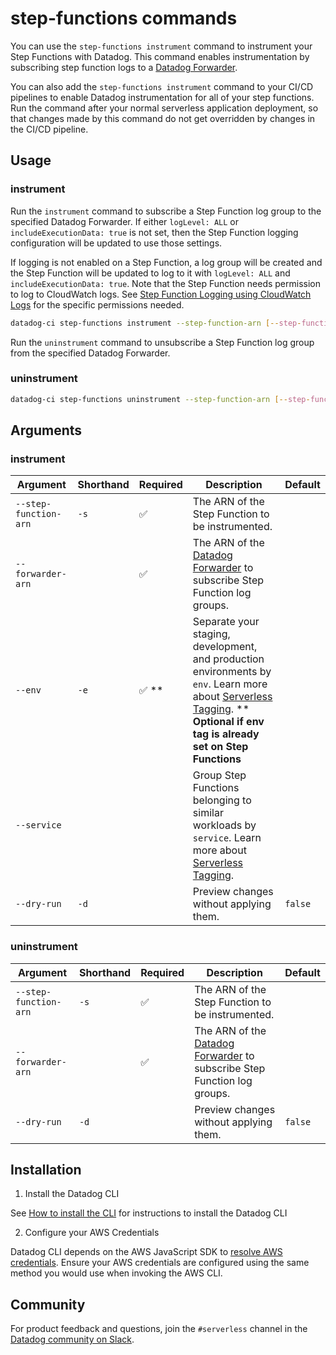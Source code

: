 # step-functions commands

You can use the `step-functions instrument` command to instrument your Step Functions with Datadog. This command enables instrumentation by subscribing step function logs to a [Datadog Forwarder](https://docs.datadoghq.com/logs/guide/forwarder/).

You can also add the `step-functions instrument` command to your CI/CD pipelines to enable Datadog instrumentation for all of your step functions. Run the command after your normal serverless application deployment, so that changes made by this command do not get overridden by changes in the CI/CD pipeline.

## Usage

### instrument

Run the `instrument` command to subscribe a Step Function log group to the specified Datadog Forwarder. If either `logLevel: ALL` or `includeExecutionData: true` is not set, then the Step Function logging configuration will be updated to use those settings.

If logging is not enabled on a Step Function, a log group will be created and the Step Function will be updated to log to it with `logLevel: ALL` and `includeExecutionData: true`. Note that the Step Function needs permission to log to CloudWatch logs. See [Step Function Logging using CloudWatch Logs](https://docs.aws.amazon.com/step-functions/latest/dg/cw-logs.html) for the specific permissions needed.

```bash
datadog-ci step-functions instrument --step-function-arn [--step-function-arn]... --forwarder-arn [--service] [--env] [--dry-run]
```

Run the `uninstrument` command to unsubscribe a Step Function log group from the specified Datadog Forwarder.

### uninstrument

```bash
datadog-ci step-functions uninstrument --step-function-arn [--step-function-arn]... --forwarder-arn [--dry-run]
```

## Arguments

### instrument

| Argument | Shorthand | Required | Description | Default |
| --- | --- | --- | --- | --- |
| `--step-function-arn` | `-s` |:white_check_mark: | The ARN of the Step Function to be instrumented. | |
| `--forwarder-arn` | | :white_check_mark: | The ARN of the [Datadog Forwarder](https://docs.datadoghq.com/logs/guide/forwarder/) to subscribe Step Function log groups. | |
| `--env` | `-e` | :white_check_mark: ** | Separate your staging, development, and production environments by `env`. Learn more about [Serverless Tagging](https://docs.datadoghq.com/serverless/guide/serverless_tagging/#the-env-tag). ** **Optional if env tag is already set on Step Functions** | |
| `--service` | | | Group Step Functions belonging to similar workloads by `service`. Learn more about [Serverless Tagging](https://docs.datadoghq.com/serverless/guide/serverless_tagging/#the-env-tag). | |
| `--dry-run` | `-d` | | Preview changes without applying them. | `false` |

### uninstrument

| Argument | Shorthand | Required | Description | Default |
| --- | --- | --- | --- | --- |
| `--step-function-arn` | `-s` |:white_check_mark: | The ARN of the Step Function to be instrumented. | |
| `--forwarder-arn` | | :white_check_mark: | The ARN of the [Datadog Forwarder](https://docs.datadoghq.com/logs/guide/forwarder/) to subscribe Step Function log groups. | |
| `--dry-run` | `-d` | | Preview changes without applying them. | `false` |

## Installation

1. Install the Datadog CLI

See [How to install the CLI](https://github.com/DataDog/datadog-ci/tree/duncan-harvey/add-step-function-command#how-to-install-the-cli) for instructions to install the Datadog CLI

2. Configure your AWS Credentials

Datadog CLI depends on the AWS JavaScript SDK to [resolve AWS credentials](https://docs.aws.amazon.com/sdk-for-javascript/v2/developer-guide/setting-credentials-node.html). Ensure your AWS credentials are configured using the same method you would use when invoking the AWS CLI.

## Community

For product feedback and questions, join the `#serverless` channel in the [Datadog community on Slack](https://chat.datadoghq.com/).

[1]: https://docs.aws.amazon.com/sdk-for-javascript/v2/developer-guide/setting-credentials-node.html
[2]: https://github.com/DataDog/datadog-ci
[3]: https://docs.datadoghq.com/serverless/troubleshooting/serverless_tagging/#the-env-tag
[4]: https://docs.datadoghq.com/serverless/troubleshooting/serverless_tagging/#the-service-tag
[5]: https://docs.datadoghq.com/serverless/forwarder/
[6]: https://docs.aws.amazon.com/cli/latest/userguide/cli-configure-profiles.html#using-profiles
[7]: https://docs.datadoghq.com/serverless/libraries_integrations/cli/
